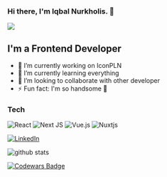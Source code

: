 ### Hi there, I'm Iqbal Nurkholis. 👋
![](https://komarev.com/ghpvc/?username=iqbl-nrkhls)

## I'm a Frontend Developer
- 🔭 I’m currently working on IconPLN
- 🌱 I’m currently learning everything 
- 🤝 I’m looking to collaborate with other developer
- ⚡ Fun fact: I'm so handsome 🤣

### Tech
![React](https://img.shields.io/badge/react-%2320232a.svg?style=for-the-badge&logo=react&logoColor=%2361DAFB)
![Next JS](https://img.shields.io/badge/Next-black?style=for-the-badge&logo=next.js&logoColor=white)
![Vue.js](https://img.shields.io/badge/vuejs-%2335495e.svg?style=for-the-badge&logo=vuedotjs&logoColor=%234FC08D)
![Nuxtjs](https://img.shields.io/badge/Nuxt-002E3B?style=for-the-badge&logo=nuxtdotjs&logoColor=#00DC82)


[![LinkedIn](https://img.shields.io/badge/LinkedIn-%230077B5.svg?&style=flat-square&logo=linkedin&logoColor=white)](https://www.linkedin.com/in/iqbalnurkholis)

![github stats](https://github-readme-stats.vercel.app/api?username=iqbl-nrkhls&show_icons=true)

[![Codewars Badge](https://www.codewars.com/users/iqbl-nrkhls/badges/large)](https://www.codewars.com/users/iqbl-nrkhls)

